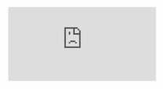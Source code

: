 ![](https://l.cdn-fileserver.com/bping.php?vgd_wlstp=0&prid=8PR11258V&vi=1746710971286844303&wsip=170774693&ssld=%7B%22QQNN%22%3A%22%22%2C%22QQN75%22%3A%22%22%2C%22QQ8E%22%3A%22%22%2C%22QQQN%22%3A%22%22%7D&r=1746710971524&vgd_cage=3&vgd_setup=c22&requrl=http%3A%2F%2Fbeliachi.com&vgd_rpth=%2Fola&mspa=0&vgd_cdv=O1684&hvsid=00001746710971523017294159363510&ugd=0&lf=6&lper=100&wshp=0&vgd_tsce=L858&vgd_l2type=ola&cid=8CUH5N8U5&crid=341582927&gdpr=0&vgd_oreqf=one&vgd_oresf=one&vgd_len=491&vgd_end=1)